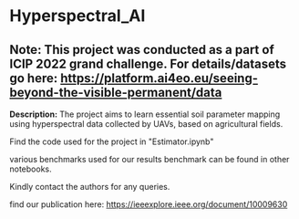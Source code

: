 # Hyperspectral_AI
## Note: This project was conducted as a part of ICIP 2022 grand challenge. For details/datasets go here: https://platform.ai4eo.eu/seeing-beyond-the-visible-permanent/data

**Description:** The project aims to learn essential soil parameter mapping using hyperspectral data collected by UAVs, based on agricultural fields. 

Find the code used for the project in "Estimator.ipynb"

various benchmarks used for our results benchmark can be found in other notebooks.

Kindly contact the authors for any queries. 

find our publication here: https://ieeexplore.ieee.org/document/10009630
